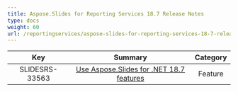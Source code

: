 ```yaml
---
title: Aspose.Slides for Reporting Services 18.7 Release Notes
type: docs
weight: 60
url: /reportingservices/aspose-slides-for-reporting-services-18-7-release-notes/
---
```


|**Key** |**Summary** |**Category** |
| :-: | :-: | :-: |
|SLIDESRS-33563|[Use Aspose.Slides for .NET 18.7 features](https://docs.aspose.com/display/slidesnet/Aspose.Slides+for+.NET+18.7+Release+Notes)|Feature|

